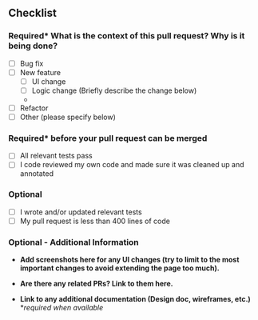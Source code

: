 ## Checklist

### Required* What is the context of this pull request? Why is it being done?
- [ ] Bug fix
- [ ] New feature
  - [ ] UI change
  - [ ] Logic change (Briefly describe the change below)
  - 
- [ ] Refactor
- [ ] Other (please specify below)

### Required* before your pull request can be merged
- [ ] All relevant tests pass
- [ ] I code reviewed my own code and made sure it was cleaned up and annotated

### Optional
- [ ] I wrote and/or updated relevant tests
- [ ] My pull request is less than 400 lines of code

### Optional - Additional Information
* **Add screenshots here for any UI changes (try to limit to the most important changes to avoid extending the page too much).**


* **Are there any related PRs? Link to them here.**


* **Link to any additional documentation (Design doc, wireframes, etc.)** **required when available*
